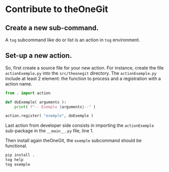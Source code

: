 # Contribute to theOneGit


## Create a new sub-command.

A `tog` subcommand like do or list is an action in `tog` environment.

## Set-up a new action.

So, first create a source file for your new action. 
For instance, create the file `actionExemple.py` into the `src/theonegit` directory.
The `actionExemple.py` include at least $2$ element: the function to process and a registration with a action name.

```python
from . import action

def doExemple( arguments ):
	print( f"-- Exemple {arguments}--" )

action.register( "exemple", doExemple )
```

Last action from developer side consists in importing the `actionExemple` sub-package in the `__main__.py` file, line $1$.

Then install again theOneGit, the `exemple` subcommand should be functional.

```sh
pip install .
tog help
tog exemple
```
